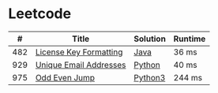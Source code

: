 # Leetcode

| # | Title | Solution | Runtime |
|---| ----- | -------- | ------- |
|482|[ License Key Formatting](https://leetcode.com/problems/license-key-formatting/)|[Java](./solutions/482.%20License%20Key%20Formatting.java)|36 ms|
|929|[ Unique Email Addresses](https://leetcode.com/problems/unique-email-addresses/)|[Python](./solutions/929.%20Unique%20Email%20Addresses.python)|40 ms|
|975|[ Odd Even Jump](https://leetcode.com/problems/odd-even-jump/)|[Python3](./solutions/975.%20Odd%20Even%20Jump.py)|244 ms|
